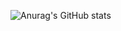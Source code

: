 ![Anurag's GitHub stats](https://github-readme-stats.vercel.app/api?username=somecapo&theme=swift&show_icons=true)

